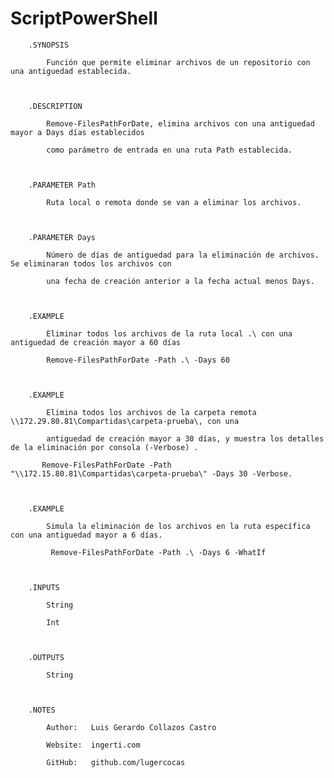 # ScriptPowerShell
        .SYNOPSIS

            Función que permite eliminar archivos de un repositorio con una antiguedad establecida.

 

        .DESCRIPTION

            Remove-FilesPathForDate, elimina archivos con una antiguedad mayor a Days días establecidos

            como parámetro de entrada en una ruta Path establecida.

 

        .PARAMETER Path

            Ruta local o remota donde se van a eliminar los archivos.

 

        .PARAMETER Days

            Número de días de antiguedad para la eliminación de archivos. Se eliminaran todos los archivos con

            una fecha de creación anterior a la fecha actual menos Days.

 

        .EXAMPLE

            Eliminar todos los archivos de la ruta local .\ con una antiguedad de creación mayor a 60 días

            Remove-FilesPathForDate -Path .\ -Days 60

             

        .EXAMPLE

            Elimina todos los archivos de la carpeta remota \\172.29.80.81\Compartidas\carpeta-prueba\, con una

            antiguedad de creación mayor a 30 días, y muestra los detalles de la eliminación por consola (-Verbose) .

           Remove-FilesPathForDate -Path "\\172.15.80.81\Compartidas\carpeta-prueba\" -Days 30 -Verbose.

 

        .EXAMPLE

            Simula la eliminación de los archivos en la ruta específica con una antiguedad mayor a 6 días.

             Remove-FilesPathForDate -Path .\ -Days 6 -WhatIf

 

        .INPUTS

            String

            Int

 

        .OUTPUTS

            String

 

        .NOTES

            Author:   Luis Gerardo Collazos Castro

            Website:  ingerti.com

            GitHub:   github.com/lugercocas

 
